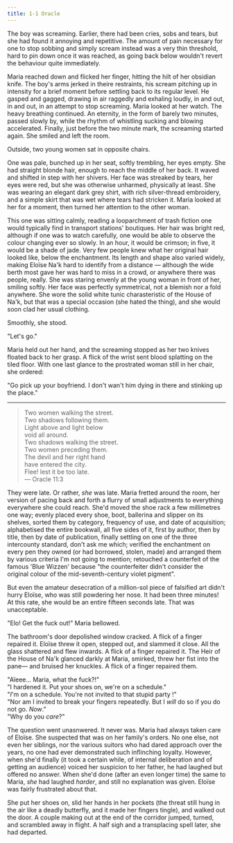 ```yaml
---
title: 1-1 Oracle
---
```


The boy was screaming. Earlier, there had been cries, sobs and tears, but she had found it annoying and repetitive. The amount of pain necessary for one to stop sobbing and simply scream instead was a very thin threshold, hard to pin down once it was reached, as going back below wouldn't revert the behaviour quite immediately.

Maria reached down and flicked her finger, hitting the hilt of her obsidian knife. The boy's arms jerked in theire restraints, his scream pitching up in intensity for a brief moment before settling back to its regular level. He gasped and gagged, drawing in air raggedly and exhaling loudly, in and out, in and out, in an attempt to stop screaming. Maria looked at her watch. The heavy breathing continued. An eternity, in the form of barely two minutes, passed slowly by, while the rhythm of whistling sucking and blowing accelerated. Finally, just before the two minute mark, the screaming started again. She smiled and left the room.

Outside, two young women sat in opposite chairs.

One was pale, bunched up in her seat, softly trembling, her eyes empty. She had straight blonde hair, enough to reach the middle of her back. It waved and shifted in step with her shivers. Her face was streaked by tears, her eyes were red, but she was otherwise unharmed, physically at least. She was wearing an elegant dark grey shirt, with rich silver-thread embroidery, and a simple skirt that was wet where tears had stricken it. Maria looked at her for a moment, then turned her attention to the other woman.

This one was sitting calmly, reading a looparchment of trash fiction one would typically find in transport stations' boutiques. Her hair was bright red, although if one was to watch carefully, one would be able to observe the colour changing ever so slowly. In an hour, it would be crimson; in five, it would be a shade of jade. Very few people knew what her original hair looked like, below the enchantment. Its length and shape also varied widely, making Eloïse Na'k hard to identify from a distance — although the wide berth most gave her was hard to miss in a crowd, or anywhere there was people, really. She was staring envenly at the young woman in front of her, smiling softly. Her face was perfectly symmetrical, not a blemish nor a fold anywhere. She wore the solid white tunic charasteristic of the House of Na'k, but that was a special occasion (she hated the thing), and she would soon clad her usual clothing.

Smoothly, she stood.

"Let's go."

Maria held out her hand, and the screaming stopped as her two knives floated back to her grasp. A flick of the wrist sent blood splatting on the tiled floor. With one last glance to the prostrated woman still in her chair, she ordered:

"Go pick up your boyfriend. I don't wan't him dying in there and stinking up the place."

***

> Two women walking the street.  
> Two shadows following them.  
> Light above and light below  
> void all around.  
> Two shadows walking the street.  
> Two women preceding them.  
> The devil and her right hand  
> have entered the city.  
> Flee! lest it be too late.  
> — Oracle 11:3

They were late. Or rather, *she* was late. Maria fretted around the room, her version of pacing back and forth a flurry of small adjustments to everything everywhere she could reach. She'd moved the shoe rack a few millimetres one way; evenly placed every shoe, boot, ballerina and slipper on its shelves, sorted them by category, frequency of use, and date of acquisition; alphabetised the entire bookwall, all five sides of it, first by author, then by title, then by date of publication, finally settling on one of the three intercounty standard, don't ask me which; verified the enchantment on every pen they owned (or had borrowed, stolen, made) and arranged them by various criteria I'm not going to mention; retouched a counterfeit of the famous 'Blue Wizzen' because "the counterfeiter didn't consider the original colour of the mid-seventh-century violet pigment".

But even the amateur desecration of a million-sol piece of falsified art didn't hurry Eloïse, who was still powdering her nose. It had been three minutes! At this rate, she would be an entire fifteen seconds late. That was unacceptable.

"Elo! Get the fuck out!" Maria bellowed.

The bathroom's door depolished window cracked. A flick of a finger repaired it. Eloïse threw it open, stepped out, and slammed it close. All the glass shattered and flew inwards. A flick of a finger repaired it. The Heir of the House of Na'k glanced darkly at Maria, smirked, threw her fist into the pane— and bruised her knuckles. A flick of a finger repaired them.

"Aïeee… Maria, what the fuck?!"  
"I hardened it. Put your shoes on, we're on a schedule."  
"*I*'m on a schedule. You're not invited to that stupid party !"  
"Nor am I invited to break your fingers repeatedly. But I *will* do so if you do not go. *Now*."  
"Why do you *care*?"

The question went unasnwered. It never was. Maria had always taken care of Eloïse. She suspected that was on her family's orders. No one else, not even her siblings, nor the various suitors who had dared approach over the years, no one had ever demonstrated such inflinching loyalty. However, when she'd finally (it took a certain while, of internal deliberation and of getting an audience) voiced her suspicion to her father, he had laughed but offered no answer. When she'd done (after an even longer time) the same to Maria, *she* had laughed *harder*, and still no explanation was given. Eloïse was fairly frustrated about that.

She put her shoes on, slid her hands in her pockets (the threat still hung in the air like a deadly butterfly, and it made her fingers tingle), and walked out the door. A couple making out at the end of the corridor jumped, turned, and scrambled away in flight. A half sigh and a transplacing spell later, she had departed.
